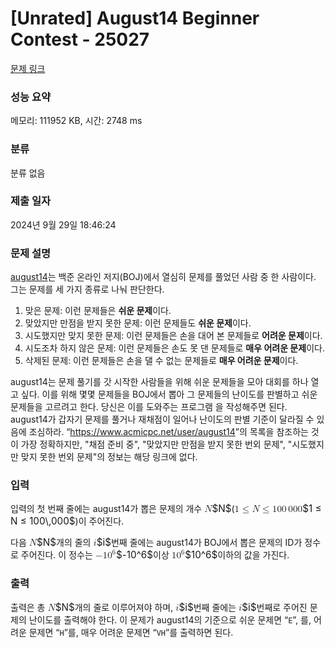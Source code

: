 # [Unrated] August14 Beginner Contest - 25027 

[문제 링크](https://www.acmicpc.net/problem/25027) 

### 성능 요약

메모리: 111952 KB, 시간: 2748 ms

### 분류

분류 없음

### 제출 일자

2024년 9월 29일 18:46:24

### 문제 설명

<p><a href="/user/august14">august14</a>는 백준 온라인 저지(BOJ)에서 열심히 문제를 풀었던 사람 중 한 사람이다. 그는 문제를 세 가지 종류로 나눠 판단한다.</p>

<ol>
	<li>맞은 문제: 이런 문제들은 <strong>쉬운 문제</strong>이다.</li>
	<li>맞았지만 만점을 받지 못한 문제: 이런 문제들도 <strong>쉬운 문제</strong>이다.</li>
	<li>시도했지만 맞지 못한 문제: 이런 문제들은 손을 대어 본 문제들로 <strong>어려운 문제</strong>이다.</li>
	<li>시도조차 하지 않은 문제: 이런 문제들은 손도 못 댄 문제들로 <strong>매우 어려운 문제</strong>이다.</li>
	<li>삭제된 문제: 이런 문제들은 손을 댈 수 없는 문제들로 <strong>매우 어려운 문제</strong>이다.</li>
</ol>

<p>august14는 문제 풀기를 갓 시작한 사람들을 위해 쉬운 문제들을 모아 대회를 하나 열고 싶다. 이를 위해 몇몇 문제들을 BOJ에서 뽑아 그 문제들의 난이도를 판별하고 쉬운 문제들을 고르려고 한다. 당신은 이를 도와주는 프로그램 을 작성해주면 된다. august14가 갑자기 문제를 풀거나 재채점이 일어나 난이도의 판별 기준이 달라질 수 있음에 조심하라. “<a href="https://www.acmicpc.net/user/august14">https://www.acmicpc.net/user/august14</a>”의 목록을 참조하는 것이 가장 정확하지만, "채점 준비 중", "맞았지만 만점을 받지 못한 번외 문제", "시도했지만 맞지 못한 번외 문제"의 정보는 해당 링크에 없다.</p>

### 입력 

 <p>입력의 첫 번째 줄에는 august14가 뽑은 문제의 개수 <mjx-container class="MathJax" jax="CHTML" style="font-size: 109%; position: relative;"><mjx-math class="MJX-TEX" aria-hidden="true"><mjx-mi class="mjx-i"><mjx-c class="mjx-c1D441 TEX-I"></mjx-c></mjx-mi></mjx-math><mjx-assistive-mml unselectable="on" display="inline"><math xmlns="http://www.w3.org/1998/Math/MathML"><mi>N</mi></math></mjx-assistive-mml><span aria-hidden="true" class="no-mathjax mjx-copytext">$N$</span></mjx-container>(<mjx-container class="MathJax" jax="CHTML" style="font-size: 109%; position: relative;"><mjx-math class="MJX-TEX" aria-hidden="true"><mjx-mn class="mjx-n"><mjx-c class="mjx-c31"></mjx-c></mjx-mn><mjx-mo class="mjx-n" space="4"><mjx-c class="mjx-c2264"></mjx-c></mjx-mo><mjx-mi class="mjx-i" space="4"><mjx-c class="mjx-c1D441 TEX-I"></mjx-c></mjx-mi><mjx-mo class="mjx-n" space="4"><mjx-c class="mjx-c2264"></mjx-c></mjx-mo><mjx-mn class="mjx-n" space="4"><mjx-c class="mjx-c31"></mjx-c><mjx-c class="mjx-c30"></mjx-c><mjx-c class="mjx-c30"></mjx-c></mjx-mn><mjx-mstyle><mjx-mspace style="width: 0.167em;"></mjx-mspace></mjx-mstyle><mjx-mn class="mjx-n"><mjx-c class="mjx-c30"></mjx-c><mjx-c class="mjx-c30"></mjx-c><mjx-c class="mjx-c30"></mjx-c></mjx-mn></mjx-math><mjx-assistive-mml unselectable="on" display="inline"><math xmlns="http://www.w3.org/1998/Math/MathML"><mn>1</mn><mo>≤</mo><mi>N</mi><mo>≤</mo><mn>100</mn><mstyle scriptlevel="0"><mspace width="0.167em"></mspace></mstyle><mn>000</mn></math></mjx-assistive-mml><span aria-hidden="true" class="no-mathjax mjx-copytext">$1 ≤ N ≤ 100\,000$</span></mjx-container>)이 주어진다.</p>

<p>다음 <mjx-container class="MathJax" jax="CHTML" style="font-size: 109%; position: relative;"><mjx-math class="MJX-TEX" aria-hidden="true"><mjx-mi class="mjx-i"><mjx-c class="mjx-c1D441 TEX-I"></mjx-c></mjx-mi></mjx-math><mjx-assistive-mml unselectable="on" display="inline"><math xmlns="http://www.w3.org/1998/Math/MathML"><mi>N</mi></math></mjx-assistive-mml><span aria-hidden="true" class="no-mathjax mjx-copytext">$N$</span></mjx-container>개의 줄의 <mjx-container class="MathJax" jax="CHTML" style="font-size: 109%; position: relative;"><mjx-math class="MJX-TEX" aria-hidden="true"><mjx-mi class="mjx-i"><mjx-c class="mjx-c1D456 TEX-I"></mjx-c></mjx-mi></mjx-math><mjx-assistive-mml unselectable="on" display="inline"><math xmlns="http://www.w3.org/1998/Math/MathML"><mi>i</mi></math></mjx-assistive-mml><span aria-hidden="true" class="no-mathjax mjx-copytext">$i$</span></mjx-container>번째 줄에는 august14가 BOJ에서 뽑은 문제의 ID가 정수로 주어진다. 이 정수는 <mjx-container class="MathJax" jax="CHTML" style="font-size: 109%; position: relative;"><mjx-math class="MJX-TEX" aria-hidden="true"><mjx-mo class="mjx-n"><mjx-c class="mjx-c2212"></mjx-c></mjx-mo><mjx-msup><mjx-mn class="mjx-n"><mjx-c class="mjx-c31"></mjx-c><mjx-c class="mjx-c30"></mjx-c></mjx-mn><mjx-script style="vertical-align: 0.393em;"><mjx-mn class="mjx-n" size="s"><mjx-c class="mjx-c36"></mjx-c></mjx-mn></mjx-script></mjx-msup></mjx-math><mjx-assistive-mml unselectable="on" display="inline"><math xmlns="http://www.w3.org/1998/Math/MathML"><mo>−</mo><msup><mn>10</mn><mn>6</mn></msup></math></mjx-assistive-mml><span aria-hidden="true" class="no-mathjax mjx-copytext">$-10^6$</span></mjx-container>이상 <mjx-container class="MathJax" jax="CHTML" style="font-size: 109%; position: relative;"><mjx-math class="MJX-TEX" aria-hidden="true"><mjx-msup><mjx-mn class="mjx-n"><mjx-c class="mjx-c31"></mjx-c><mjx-c class="mjx-c30"></mjx-c></mjx-mn><mjx-script style="vertical-align: 0.393em;"><mjx-mn class="mjx-n" size="s"><mjx-c class="mjx-c36"></mjx-c></mjx-mn></mjx-script></mjx-msup></mjx-math><mjx-assistive-mml unselectable="on" display="inline"><math xmlns="http://www.w3.org/1998/Math/MathML"><msup><mn>10</mn><mn>6</mn></msup></math></mjx-assistive-mml><span aria-hidden="true" class="no-mathjax mjx-copytext">$10^6$</span></mjx-container>이하의 값을 가진다.</p>

### 출력 

 <p>출력은 총 <mjx-container class="MathJax" jax="CHTML" style="font-size: 109%; position: relative;"><mjx-math class="MJX-TEX" aria-hidden="true"><mjx-mi class="mjx-i"><mjx-c class="mjx-c1D441 TEX-I"></mjx-c></mjx-mi></mjx-math><mjx-assistive-mml unselectable="on" display="inline"><math xmlns="http://www.w3.org/1998/Math/MathML"><mi>N</mi></math></mjx-assistive-mml><span aria-hidden="true" class="no-mathjax mjx-copytext">$N$</span></mjx-container>개의 줄로 이루어져야 하며, <mjx-container class="MathJax" jax="CHTML" style="font-size: 109%; position: relative;"><mjx-math class="MJX-TEX" aria-hidden="true"><mjx-mi class="mjx-i"><mjx-c class="mjx-c1D456 TEX-I"></mjx-c></mjx-mi></mjx-math><mjx-assistive-mml unselectable="on" display="inline"><math xmlns="http://www.w3.org/1998/Math/MathML"><mi>i</mi></math></mjx-assistive-mml><span aria-hidden="true" class="no-mathjax mjx-copytext">$i$</span></mjx-container>번째 줄에는 <mjx-container class="MathJax" jax="CHTML" style="font-size: 109%; position: relative;"><mjx-math class="MJX-TEX" aria-hidden="true"><mjx-mi class="mjx-i"><mjx-c class="mjx-c1D456 TEX-I"></mjx-c></mjx-mi></mjx-math><mjx-assistive-mml unselectable="on" display="inline"><math xmlns="http://www.w3.org/1998/Math/MathML"><mi>i</mi></math></mjx-assistive-mml><span aria-hidden="true" class="no-mathjax mjx-copytext">$i$</span></mjx-container>번째로 주어진 문제의 난이도를 출력해야 한다. 이 문제가 august14의 기준으로 쉬운 문제면 “<code>E</code>”, 를, 어려운 문제면 “<code>H</code>”를, 매우 어려운 문제면 “<code>VH</code>”를 출력하면 된다.</p>

